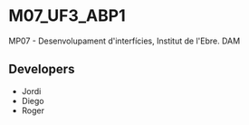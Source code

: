 # M07_UF3_ABP1
MP07 - Desenvolupament d'interfícies, Institut de l'Ebre. DAM

## Developers
- Jordi
- Diego
- Roger


